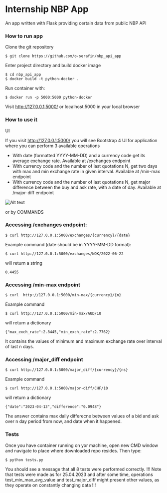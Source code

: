 # Internship NBP App

An app written with Flask providing certain data from public NBP API 

### How to run app

Clone the git repository
```
$ git clone https://github.com/o-serafin/nbp_api_app
```
Enter project directory and build docker image
```
$ cd nbp_api_app
$ docker build -t python-docker . 
```
Run container with:
```
$ docker run -p 5000:5000 python-docker
```
Visit http://127.0.0.1:5000/ or localhost:5000 in your local browser

### How to use it

UI

If you visit http://127.0.0.1:5000/ you will see Bootstrap 4 UI for application where you can perform 3 available operations

 - With date (formatted YYYY-MM-DD) and a currency code get its average exchange rate. Available at /exchanges endpoint
 - With currency code and the number of last quotations N, get two days with max and min exchange rate in given interval. Available at /min-max endpoint
 - With currency code and the number of last quotations N, get major difference between the buy and ask rate, with a date of day. Available at /major-diff endpoint

<img src="static/ui.PNG" alt="Alt text" title="Optional title">

or by COMMANDS

### Accessing /exchanges endpoint:
```
$ curl http://127.0.0.1:5000/exchanges/{currency}/{date}
```
Example command (date should be in YYYY-MM-DD format):
```
$ curl http://127.0.0.1:5000/exchanges/NOK/2022-06-22
```
will return a string
```
0.4455
```

### Accessing /min-max endpoint
```
$ curl  http://127.0.0.1:5000/min-max/{currency}/{n}
```
Example command
```
$ curl http://127.0.0.1:5000/min-max/AUD/10
```
will return a dictionary
```
{"max_exch_rate":2.8445,"min_exch_rate":2.7762}
```

It contains the values of minimum and maximum exchange rate over interval of last n days.

### Accessing /major_diff endpoint

```
$ curl http://127.0.0.1:5000/major_diff/{currency}/{ns}
```
Example command
```
$ curl http://127.0.0.1:5000/major-diff/CHF/10
```
will return a dictionary
```
{"date":"2023-04-13","difference":"0.0948"}
```

The answer contains max daily differecne between values of a bid and ask over n day period from now, and date when it happened.

### Tests

Once you have container running on yor machine, open new CMD window and navigate to place where downloaded repo resides.
Then type:
```
$ python tests.py
```
You should see a message that all 8 tests were performed correctly. 
!!! Note that tests were made as for 25.04.2023 and after some time, operations 
test_min_max_avg_value and test_major_diff might present other values, as they operate on constantly changing data !!!

